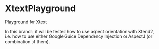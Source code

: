XtextPlayground
===============

Playground for Xtext

In this branch, it will be tested how to use aspect orientation with Xtend2, i.e. how to use either Google Guice Dependency Injection or AspectJ (or combination of them).